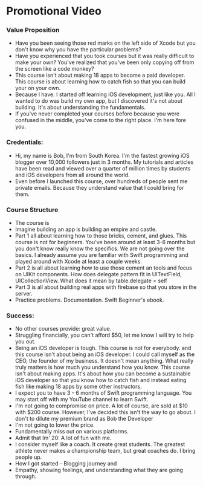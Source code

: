 # Promotional Video

### Value Proposition
-  Have you been seeing those red marks on the left side of Xcode but you don't know why you have the particular problems?
-  Have you experienced that you took courses but it was really difficult to make your own? You've realized that you've been only copying off from the screen like a code monkey?
- This course isn't about making 18 apps to become a paid developer. This course is about learning how to catch fish so that you can build your on your own.
- Because I have. I started off learning iOS development, just like you. All I wanted to do was build my own app, but I discovered it's not about building. It's about understanding the fundamentals.
- If you've never completed your courses before because you were confused in the middle, you've come to the right place. I'm here fore you.

### Credentials:
- Hi, my name is Bob, I'm from South Korea. I'm the fastest growing iOS blogger over 10,000 followers just in 3 months. My tutorials and articles have been read and viewed over a quarter of million times by students and iOS developers from all around the world.
- Even before I launched this course, over hundreds of people sent me private emails. Because they understand value that I could bring for them.

### Course Structure
 - The course is
 - Imagine building an app is building an empire and castle.
 - Part 1 all about learning how to those bricks, cement, and glues. This course is not for beginners. You've been around at least 3-6 months but you don't know really know the specifics. We are not going over the basics. I already assume you are familiar with Swift programming and played around with Xcode at least a couple weeks.
 - Part 2 is all about learning how to use those cement an tools and focus on UIKit components. How does delegate pattern fit in UITextField, UICollectionView. What does it mean by table.delegate = self
 - Part 3 is all about building real apps with firebase so that you store in the server.
 - Practice problems. Documentation. Swift Beginner's ebook.

### Success:
 - No other courses provide: great value.
 - Struggling financially, you can't afford $50, let me know I will try to help you out.
 - Being an iOS developer is tough. This course is not for everybody. and this course isn't about being an iOS developer. I could call myself as the CEO, the founder of my business. It doesn't mean anything. What really truly matters is how much you understand how you know. This course isn't about making apps. It's about how you can become a sustainable iOS developer so that you know how to catch fish and instead eating fish like making 18 apps by some other instructors.
 - I expect you to have 3 - 6 months of Swift programming language. You may start off with my YouTube channel to learn Swift.
 - I'm not going to compromise on price. A lot of course, are sold at $10 with $200 course. However, I've decided this isn't the way to go about. I don't to dilute my premium brand as Bob the Developer
 - I'm not going to lower the price.
 - Fundamentally miss out on various platforms.
 - Admit that Im' 20: A lot of fun with me.
 - I consider myself like a coach. It create great students. The greatest athlete never makes a championship team, but great coaches do. I bring people up.
- How I got started - Blogging journey and
- Empathy, showing feelings, and understanding what they are going through.
